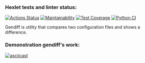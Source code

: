 ### Hexlet tests and linter status:
[![Actions Status](https://github.com/sicrit1/python-project-lvl2/workflows/hexlet-check/badge.svg)](https://github.com/sicrit1/python-project-lvl2/actions)
[![Maintainability](https://api.codeclimate.com/v1/badges/6e04cbd6bbf97217dde0/maintainability)](https://codeclimate.com/github/sicrit1/python-project-lvl2/maintainability)
[![Test Coverage](https://api.codeclimate.com/v1/badges/6e04cbd6bbf97217dde0/test_coverage)](https://codeclimate.com/github/sicrit1/python-project-lvl2/test_coverage)
[![Python CI](https://github.com/sicrit1/python-project-lvl2/actions/workflows/pyci.yml/badge.svg)](https://github.com/sicrit1/python-project-lvl2/actions/workflows/pyci.yml)

Gendiff is utility that compares two configuration files and shows a difference.

### Demonstration gendiff's work:

[![asciicast](https://asciinema.org/a/2PrnjMFGoyeeA8PW2eFQo62s5.svg)](https://asciinema.org/a/2PrnjMFGoyeeA8PW2eFQo62s5)
